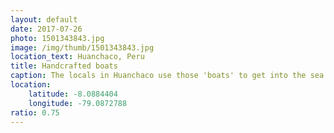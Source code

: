```yaml
---
layout: default
date: 2017-07-26
photo: 1501343843.jpg
image: /img/thumb/1501343843.jpg
location_text: Huanchaco, Peru
title: Handcrafted boats
caption: The locals in Huanchaco use those 'boats' to get into the sea and fish. Really funny to surf while they actually fish around you!
location:
    latitude: -8.0884404
    longitude: -79.0872788
ratio: 0.75
---
```

